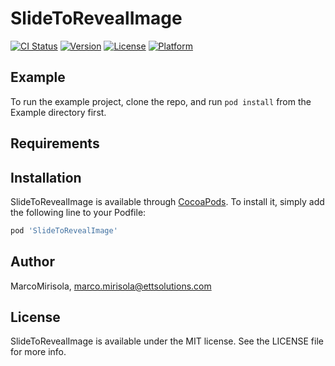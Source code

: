 # SlideToRevealImage

[![CI Status](https://img.shields.io/travis/MarcoMirisola/SlideToRevealImage.svg?style=flat)](https://travis-ci.org/MarcoMirisola/SlideToRevealImage)
[![Version](https://img.shields.io/cocoapods/v/SlideToRevealImage.svg?style=flat)](https://cocoapods.org/pods/SlideToRevealImage)
[![License](https://img.shields.io/cocoapods/l/SlideToRevealImage.svg?style=flat)](https://cocoapods.org/pods/SlideToRevealImage)
[![Platform](https://img.shields.io/cocoapods/p/SlideToRevealImage.svg?style=flat)](https://cocoapods.org/pods/SlideToRevealImage)

## Example

To run the example project, clone the repo, and run `pod install` from the Example directory first.

## Requirements

## Installation

SlideToRevealImage is available through [CocoaPods](https://cocoapods.org). To install
it, simply add the following line to your Podfile:

```ruby
pod 'SlideToRevealImage'
```

## Author

MarcoMirisola, marco.mirisola@ettsolutions.com

## License

SlideToRevealImage is available under the MIT license. See the LICENSE file for more info.

